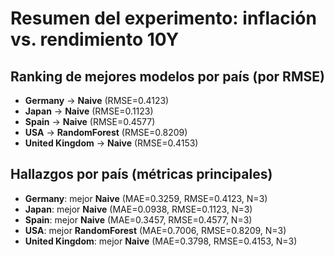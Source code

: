 # Resumen del experimento: inflación vs. rendimiento 10Y

## Ranking de mejores modelos por país (por RMSE)

- **Germany** → **Naive** (RMSE=0.4123)
- **Japan** → **Naive** (RMSE=0.1123)
- **Spain** → **Naive** (RMSE=0.4577)
- **USA** → **RandomForest** (RMSE=0.8209)
- **United Kingdom** → **Naive** (RMSE=0.4153)

## Hallazgos por país (métricas principales)

- **Germany**: mejor **Naive** (MAE=0.3259, RMSE=0.4123, N=3)
- **Japan**: mejor **Naive** (MAE=0.0938, RMSE=0.1123, N=3)
- **Spain**: mejor **Naive** (MAE=0.3457, RMSE=0.4577, N=3)
- **USA**: mejor **RandomForest** (MAE=0.7006, RMSE=0.8209, N=3)
- **United Kingdom**: mejor **Naive** (MAE=0.3798, RMSE=0.4153, N=3)
